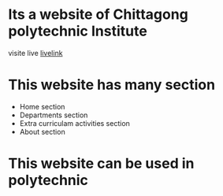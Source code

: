 # Its a website of Chittagong polytechnic Institute
visite live [livelink](https://priceless-tereshkova-ffe9d7.netlify.app/)
# This website has many section 
* Home section
* Departments section
* Extra curriculam activities section
* About section
# This website can be used in polytechnic

